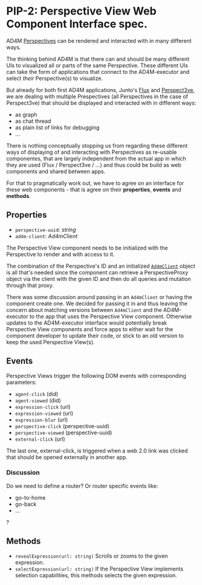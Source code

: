 # PIP-2: Perspective View Web Component Interface spec.

AD4M [Perspectives](https://github.com/perspect3vism/ad4m/blob/main/src/perspectives/Perspective.ts) can be rendered and interacted with in many different ways.

The thinking behind AD4M is that there can and should be many different UIs to visualized all or parts of the same Perspective. These different UIs can take the form of applications that connect to the AD4M-executor and select *their* Perspective(s) to visualize.

But already for both first AD4M applications, Junto's [Flux](https://github.com/juntofoundation/flux) and [Perspect3ve](https://github.com/perspect3vism/perspect3ve), we are dealing with multiple Prespectives (all Perspectives in the case of Perspect3ve) that should be displayed and interacted with in different ways: 
 * as graph
 * as chat thread
 * as plain list of links for debugging
 * ...

There is nothing conceptually stopping us from regarding these different ways of displaying of and interacting with Perspectives as re-usable componentes, that are largely independent from the actual app in which they are used (Flux / Perspect3ve / ...) and thus could be build as web components and shared between apps.

For that to pragmatically work out, we have to agree on an interface for these web components - that is agree on their **properties**, **events** and **methods**.

## Properties

- `perspective-uuid`: *string*
- `ad4m-client`: *Ad4mClient*

The Perspective View component needs to be initialized with the Perspective to render and with access to it.

The combination of the Perspective's ID and an initialized [`Ad4mClient`](https://github.com/perspect3vism/ad4m/blob/main/src/Ad4mClient.ts) object is all that's needed since the component can retrieve a PerspectiveProxy object via the client with the given ID and then do all queries and mutation through that proxy.

There was some discussion around passing in an `Ad4mClient` or having the component create one. We decided for passing it in and thus leaving the concern about matching versions between `Ad4mClient` and the AD4M-executor to the app that uses the Perspective View component. Otherwise updates to the AD4M-executor interface would potentially break Perspective View components and force apps to either wait for the component developer to update their code, or stick to an old version to keep the used Perspective View(s).

## Events

Perspective Views trigger the following DOM events with corresponding parameters:

- `agent-click` (did)
- `agent-viewed` (did)
- `expression-click` (url)
- `expression-viewed` (url)
- `expression-blur` (url)
- `perspective-click` (perspective-uuid)
- `perspective-viewed` (perspective-uuid)
- `external-click` (url)
 
The last one, external-click, is triggered when a web 2.0 link was clicked that should be opened externally in another app.

### Discussion

Do we need to define a router? Or router specific events like:
- go-to-home
- go-back
- ...
  
?

## Methods

- `revealExpression(url: string)`
  Scrolls or zooms to the given expression.
- `selectExpression(url: string)`
  If the Perspective View implements selection capabilities, this methods selects the given expression.
  

